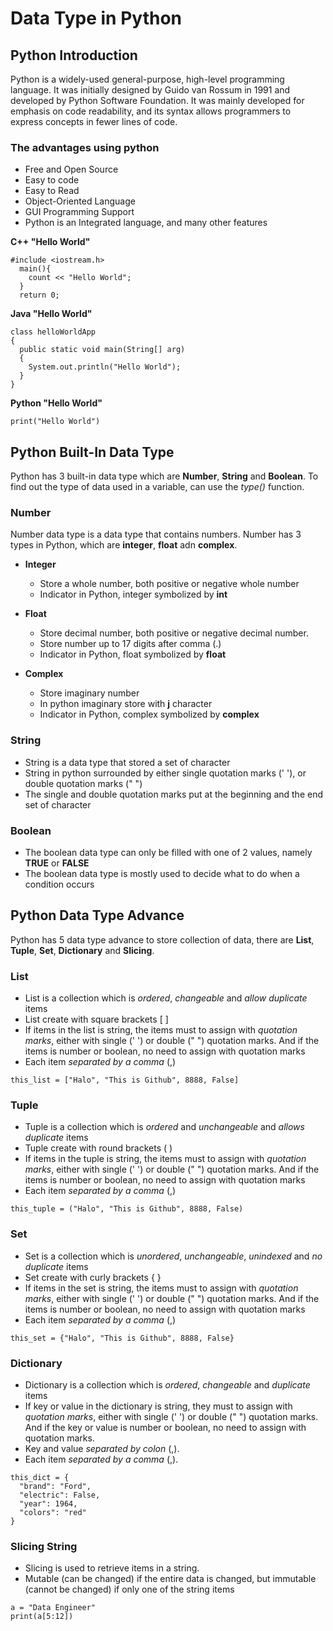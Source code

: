 # Data Type in Python

## Python Introduction
Python is a widely-used general-purpose, high-level programming language. It was initially designed by Guido van Rossum in 1991 and developed by Python Software Foundation. It was mainly developed for emphasis on code readability, and its syntax allows programmers to express concepts in fewer lines of code.

### The advantages using python
- Free and Open Source
- Easy to code
- Easy to Read
- Object-Oriented Language
- GUI Programming Support
- Python is an Integrated language, and many other features

**C++ "Hello World"**
```
#include <iostream.h>
  main(){
    count << "Hello World";
  }
  return 0;
```

**Java "Hello World"**
```
class helloWorldApp
{
  public static void main(String[] arg)
  {
    System.out.println("Hello World");
  }
}
```

**Python "Hello World"**
```
print("Hello World")
```

## Python Built-In Data Type 
Python has 3 built-in data type which are **Number**, **String** and **Boolean**. To find out the type of data used in a variable, can use the *type()* function.

### Number
Number data type is a data type that contains numbers. Number has 3 types in Python, which are **integer**, **float** adn **complex**.
- **Integer**
  - Store a whole number, both positive or negative whole number
  - Indicator in Python, integer symbolized by **int**
  
- **Float**
  - Store decimal number, both positive or negative decimal number.
  - Store number up to 17 digits after comma (.)
  - Indicator in Python, float symbolized by **float**
  
- **Complex**
  - Store imaginary number
  - In python imaginary store with **j** character
  - Indicator in Python, complex symbolized by **complex**
  
### String
- String is a data type that stored a set of character
- String in python surrounded by either single quotation marks (' '), or double quotation marks (" ")
- The single and double quotation marks put at the beginning and the end set of character

### Boolean
- The boolean data type can only be filled with one of 2 values, namely **TRUE** or **FALSE**
- The boolean data type is mostly used to decide what to do when a condition occurs

## Python Data Type Advance
Python has 5 data type advance to store collection of data, there are **List**, **Tuple**, **Set**, **Dictionary** and **Slicing**.

### List
- List is a collection which is *ordered*, *changeable* and *allow duplicate* items
- List create with square brackets [ ]
- If items in the list is string, the items must to assign with *quotation marks*, either with single (' ') or double (" ") quotation marks. And if the items is number or boolean, no need to assign with quotation marks
- Each item *separated by a comma* (,)
```
this_list = ["Halo", "This is Github", 8888, False]
```

### Tuple
- Tuple is a collection which is *ordered* and *unchangeable* and *allows duplicate* items
- Tuple create with round brackets ( )
- If items in the tuple is string, the items must to assign with *quotation marks*, either with single (' ') or double (" ") quotation marks. And if the items is number or boolean, no need to assign with quotation marks
- Each item *separated by a comma* (,)
```
this_tuple = ("Halo", "This is Github", 8888, False)
```

### Set
- Set is a collection which is *unordered*, *unchangeable*, *unindexed* and *no duplicate* items
- Set create with curly brackets { }
- If items in the set is string, the items must to assign with *quotation marks*, either with single (' ') or double (" ") quotation marks. And if the items is number or boolean, no need to assign with quotation marks
- Each item *separated by a comma* (,)
```
this_set = {"Halo", "This is Github", 8888, False}
```

### Dictionary
- Dictionary is a collection which is *ordered*, *changeable* and *duplicate* items
- If key or value in the dictionary is string, they must to assign with *quotation marks*, either with single (' ') or double (" ") quotation marks. And if the key or value is number or boolean, no need to assign with quotation marks.
- Key and value *separated by colon* (,).
- Each item *separated by a comma* (,).
```
this_dict = {
  "brand": "Ford",
  "electric": False,
  "year": 1964,
  "colors": "red"
}
```

### Slicing String
- Slicing is used to retrieve items in a string. 
- Mutable (can be changed) if the entire data is changed, but immutable (cannot be changed) if only one of the string items
```
a = "Data Engineer"
print(a[5:12])
```
